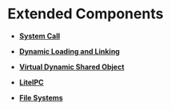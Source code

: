 # Extended Components

-   **[System Call](kernel-small-bundles-system.md)**  

-   **[Dynamic Loading and Linking](kernel-small-bundles-linking.md)**  

-   **[Virtual Dynamic Shared Object](kernel-small-bundles-share.md)**  

-   **[LiteIPC](kernel-small-bundles-ipc.md)**  

-   **[File Systems](kernel-small-bundles-fs.md)**  


